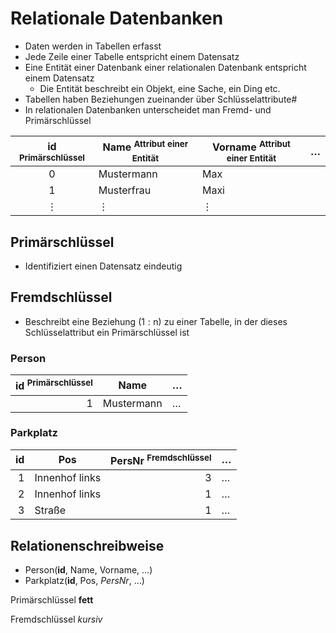 # Relationale Datenbanken

- Daten werden in Tabellen erfasst
- Jede Zeile einer Tabelle entspricht einem Datensatz
- Eine Entität einer Datenbank einer relationalen Datenbank entspricht einem Datensatz
    - Die Entität beschreibt ein Objekt, eine Sache, ein Ding etc.
- Tabellen haben Beziehungen zueinander über Schlüsselattribute#
- In relationalen Datenbanken unterscheidet man Fremd- und Primärschlüssel

| id <sup>Primärschlüssel</sup> | Name <sup>Attribut einer Entität</sup> | Vorname <sup>Attribut einer Entität</sup> | $\dots$ |
| :---------------------------: | -------------------------------------- | ----------------------------------------- | ------- |
|               0               | Mustermann                             | Max                                       |         |
|               1               | Musterfrau                             | Maxi                                      |         |
|           $\vdots$            | $\vdots$                               | $\vdots$                                  |         |

## Primärschlüssel

- Identifiziert einen Datensatz eindeutig

## Fremdschlüssel

- Beschreibt eine Beziehung $(1:\text{n})$ zu einer Tabelle, in der dieses Schlüsselattribut ein Primärschlüssel ist

### Person

| id <sup>Primärschlüssel</sup> | Name       | $\dots$ |
| ----------------------------: | ---------- | ------- |
|                             1 | Mustermann | $\dots$ |

### Parkplatz

|   id | Pos            | PersNr <sup>Fremdschlüssel</sup> | $\dots$ |
| ---: | -------------- | -------------------------------: | ------- |
|    1 | Innenhof links |                                3 | $\dots$ |
|    2 | Innenhof links |                                1 | $\dots$ |
|    3 | Straße         |                                1 | $\dots$ |

## Relationenschreibweise

- Person(**id**, Name, Vorname, $\dots$)
- Parkplatz(**id**, Pos, *PersNr*, $\dots$)

Primärschlüssel **fett**

Fremdschlüssel *kursiv*
